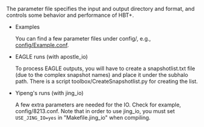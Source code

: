 The parameter file specifies the input and output directory and format, and controls some behavior and performance of HBT+.
 
- Examples  

    You can find a few parameter files under config/, e.g., [config/Example.conf](https://github.com/Kambrian/HBTplus/blob/Hydro/configs/Example.conf).

- EAGLE runs (with apostle_io)

    To process EAGLE outputs, you will have to create a snapshotlist.txt file (due to the complex snapshot names) and place it under the subhalo path. There is a script toolbox/CreateSnapshotlist.py for creating the list.

- Yipeng's runs (with jing_io)

    A few extra parameters are needed for the IO. Check for example, config/8213.conf. Note that in order to use jing_io, you must set `USE_JING_IO=yes` in "Makefile.jing_io" when compiling.